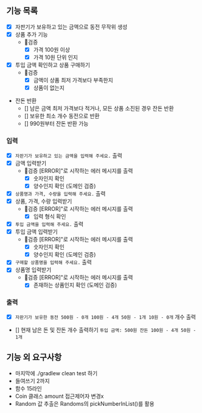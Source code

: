 ## 기능 목록

- [x] 자판기가 보유하고 있는 금액으로 동전 무작위 생성
- [x] 상품 추가 기능
    - 🚨검증
        - [x] 가격 100원 이상
        - [x] 가격 10원 단위 인지
- [x] 투입 금액 확인하고 상품 구매하기
    - 🚨검증
        - [x] 금액이 상품 최저 가격보다 부족한지
        - [x] 상품이 없는지
- 잔돈 반환
    - [] 남은 금액 최저 가격보다 적거나, 모든 상품 소진된 경우 잔돈 반환
    - [] 보유한 최소 개수 동전으로 반환
    - [] 990원부터 잔돈 반환 가능

### 입력

- [x] `자판기가 보유하고 있는 금액을 입력해 주세요.` 출력
- [x] 금액 입력받기
    - 🚨검증 [ERROR]"로 시작하는 에러 메시지를 출력
        - [x] 숫자인지 확인
        - [x] 양수인지 확인 (도메인 검증)
      
- [x] `상품명과 가격, 수량을 입력해 주세요.` 출력
- [x] 상품, 가격, 수량 입력받기
    - 🚨검증 [ERROR]"로 시작하는 에러 메시지를 출력
        - [x] 입력 형식 확인
      
- [x] `투입 금액을 입력해 주세요.` 출력
- [x] 투입 금액 입력받기
    - 🚨검증 [ERROR]"로 시작하는 에러 메시지를 출력
        - [x] 숫자인지 확인
        - [x] 양수인지 확인 (도메인 검증)
- [x] `구매할 상품명을 입력해 주세요.` 출력
- [x] 상품명 입력받기
    - 🚨검증 [ERROR]"로 시작하는 에러 메시지를 출력
        - [x] 존재하는 상품인지 확인 (도메인 검증)

### 출력

- [x] `자판기가 보유한 동전
  500원 - 0개
  100원 - 4개
  50원 - 1개
  10원 - 0개`  개수 출력

- [] 현재 남은 돈 및 잔돈 개수 출력하기
  `투입 금액: 500원
  잔돈
  100원 - 4개
  50원 - 1개`

## 기능 외 요구사항

- 마지막에 ./gradlew clean test 하기
- 들여쓰기 2까지
- 함수 15라인
- Coin 클래스 amount 접근제어자 변경x
- Random 값 추출은 Randoms의 pickNumberInList()를 활용